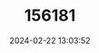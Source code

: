 ---
title: "156181"
category: "Ancylus fluviatilis"
draft: false
date: 2024-02-22 13:03:52
languages:
  English: ["River Limpet"]
---